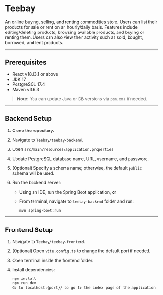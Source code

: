# Teebay

An online buying, selling, and renting commodities store. Users can list their products for sale or rent on an hourly/daily basis. Features include editing/deleting products, browsing available products, and buying or renting them. Users can also view their activity such as sold, bought, borrowed, and lent products.

---

## Prerequisites

- React v18.13.1 or above  
- JDK 17  
- PostgreSQL 17.4  
- Maven v3.6.3  

> **Note:** You can update Java or DB versions via `pom.xml` if needed.

---

## Backend Setup

1. Clone the repository.

2. Navigate to `Teebay/teebay-backend`.

3. Open `src/main/resources/application.properties`.

4. Update PostgreSQL database name, URL, username, and password.

5. (Optional) Specify a schema name; otherwise, the default `public` schema will be used.

6. Run the backend server:

   - Using an IDE, run the Spring Boot application, **or**
   - From terminal, navigate to `teebay-backend` folder and run:

     ```bash
     mvn spring-boot:run
     ```

---

## Frontend Setup

1. Navigate to `Teebay/teebay-frontend`.

2. (Optional) Open `vite.config.ts` to change the default port if needed.

3. Open terminal inside the frontend folder.

4. Install dependencies:

   ```bash
   npm install
   npm run dev
   Go to localhost:{port}/ to go to the index page of the application

